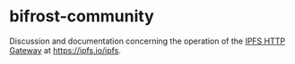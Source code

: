 # bifrost-community
Discussion and documentation concerning the operation of the [IPFS HTTP Gateway](https://docs.ipfs.tech/concepts/ipfs-gateway/) at https://ipfs.io/ipfs.
